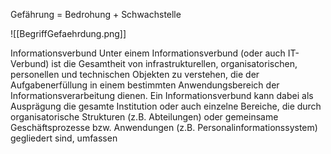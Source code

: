 Gefährung = Bedrohung + Schwachstelle

![[BegriffGefaehrdung.png]]


Informationsverbund
Unter einem Informationsverbund (oder auch IT-Verbund) ist die Gesamtheit von infrastrukturellen, organisatorischen, personellen und technischen Objekten zu verstehen, die der Aufgabenerfüllung in einem bestimmten Anwendungsbereich der Informationsverarbeitung dienen. Ein Informationsverbund kann dabei als Ausprägung die gesamte Institution oder auch einzelne Bereiche, die durch organisatorische Strukturen (z.B. Abteilungen) oder gemeinsame Geschäftsprozesse bzw. Anwendungen (z.B. Personalinformationssystem) gegliedert sind, umfassen